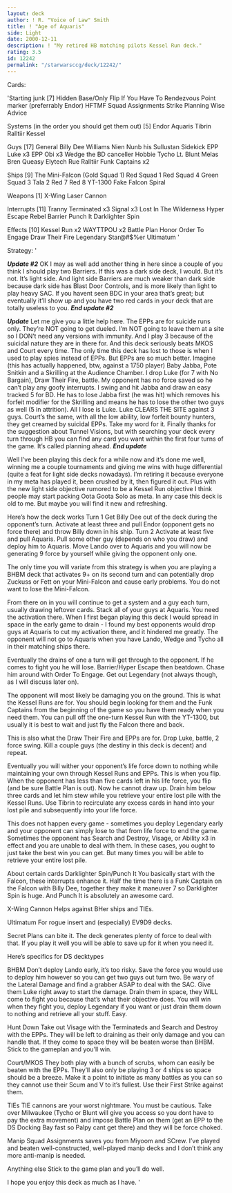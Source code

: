 ```yaml
---
layout: deck
author: ! R. "Voice of Law" Smith
title: ! "Age of Aquaris"
side: Light
date: 2000-12-11
description: ! "My retired HB matching pilots Kessel Run deck."
rating: 3.5
id: 12242
permalink: "/starwarsccg/deck/12242/"
---
```

Cards: 

'Starting junk [7]
Hidden Base/Only Flip If You Have To
Rendezvous Point
marker (preferrably Endor)
HFTMF
Squad Assignments
Strike Planning
Wise Advice

Systems (in the order you should get them out) [5]
Endor
Aquaris
Tibrin
Ralltiir
Kessel

Guys [17]
General Billy Dee Williams
Nien Nunb his Sullustan Sidekick
EPP Luke x3
EPP Obi x3
Wedge the BD canceller
Hobbie
Tycho
Lt. Blunt
Melas
Bren Queasy
Elytech Rue
Ralltiir Funk Captains x2

Ships [9]
The Mini-Falcon (Gold Squad 1)
Red Squad 1
Red Squad 4
Green Squad 3
Tala 2
Red 7
Red 8
YT-1300 Fake Falcon
Spiral

Weapons [1]
X-Wing Laser Cannon

Interrupts [11]
Tranny Terminated x3
Signal x3
Lost In The Wilderness
Hyper Escape
Rebel Barrier
Punch It
Darklighter Spin

Effects [10]
Kessel Run x2
WAYTTPOU x2
Battle Plan
Honor
Order To Engage
Draw Their Fire
Legendary Star@#$%er
Ultimatum '

Strategy: '

*****Update #2*****
OK I may as well add another thing in here since a couple of you think I should play two Barriers. If this was a dark side deck, I would. But it’s not. It’s light side. And light side Barriers are much weaker than dark side because dark side has Blast Door Controls, and is more likely than light to play heavy SAC. If you havent seen BDC in your area that’s great; but eventually it’ll show up and you have two red cards in your deck that are totally useless to you.
***End update #2***


*****Update*****
Let me give you a little help here. The EPPs are for suicide runs only. They’re NOT going to get dueled. I’m NOT going to leave them at a site so I DON’t need any versions with immunity. And I play 3 because of the suicidal nature they are in there for. And this deck seriously beats MKOS and Court every time. The only time this deck has lost to those is when I used to play spies instead of EPPs. But EPPs are so much better.
Imagine (this has actually happened, btw, against a 1750 player) Baby Jabba, Pote Snitkin and a Skrilling at the Audience Chamber. I drop Luke (for 7 with No Bargain), Draw Their Fire, battle. My opponent has no force saved so he can’t play any goofy interrupts. I swing and hit Jabba and draw an easy tracked 5 for BD. He has to lose Jabba first (he was hit) which removes his forfeit modifier for the Skrilling and means he has to lose the other two guys as well (5 in attrition). All I lose is Luke. Luke CLEARS THE SITE against 3 guys. Court’s the same, with all the low ability, low forfeit bounty hunters, they get creamed by suicidal EPPs. Take my word for it.
Finally thanks for the suggestion about Tunnel Visions, but with searching your deck every turn through HB you can find any card you want within the first four turns of the game. It’s called planning ahead.
***End update***



Well I’ve been playing this deck for a while now and it’s done me well, winning me a couple tournaments and giving me wins with huge differential (quite a feat for light side decks nowadays). I’m retiring it because everyone in my meta has played it, been crushed by it, then figured it out. Plus with the new light side objective rumored to be a Kessel Run objective I think people may start packing Oota Goota Solo as meta. In any case this deck is old to me. But maybe you will find it new and refreshing.

Here’s how the deck works
Turn 1  Get Billy Dee out of the deck during the opponent’s turn. Activate at least three and pull Endor (opponent gets no force there) and throw Billy down in his ship.
Turn 2 Activate at least five and pull Aquaris. Pull some other guy (depends on who you draw) and deploy him to Aquaris. Move Lando over to Aquaris and you will now be generating 9 force by yourself while giving the opponent only one.

The only time you will variate from this strategy is when you are playing a BHBM deck that activates 9+ on its second turn and can potentially drop Zuckuss or Fett on your Mini-Falcon and cause early problems. You do not want to lose the Mini-Falcon.

From there on in you will continue to get a system and a guy each turn, usually drawing leftover cards. Stack all of your guys at Aquaris. You need the activation there. When I first began playing this deck I would spread in space in the early game to drain - I found my best opponents would drop guys at Aquaris to cut my activation there, and it hindered me greatly. The opponent will not go to Aquaris when you have Lando, Wedge and Tycho all in their matching ships there.

Eventually the drains of one a turn will get through to the opponent. If he comes to fight you he will lose. Barrier/Hyper Escape then beatdown. Chase him around with Order To Engage. Get out Legendary (not always though, as I will discuss later on).

The opponent will most likely be damaging you on the ground. This is what the Kessel Runs are for. You should begin looking for them and the Funk Captains from the beginning of the game so you have them ready when you need them. You can pull off the one-turn Kessel Run with the YT-1300, but usually it is best to wait and just fly the Falcon there and back.

This is also what the Draw Their Fire and EPPs are for. Drop Luke, battle, 2 force swing. Kill a couple guys (the destiny in this deck is decent) and repeat.

Eventually you will wither your opponent’s life force down to nothing while maintaining your own through Kessel Runs and EPPs. This is when you flip. When the opponent has less than five cards left in his life force, you flip (and be sure Battle Plan is out). Now he cannot draw up. Drain him below three cards and let him stew while you retrieve your entire lost pile with the Kessel Runs. Use Tibrin to recirculate any excess cards in hand into your lost pile and subsequently into your life force.

This does not happen every game - sometimes you deploy Legendary early and your opponent can simply lose to that from life force to end the game. Sometimes the opponent has Search and Destroy, Visage, or Ability x3 in effect and you are unable to deal with them. In these cases, you ought to just take the best win you can get. But many times you will be able to retrieve your entire lost pile.

About certain cards
Darklighter Spin/Punch It
You basically start with the Falcon, these interrupts enhance it. Half the time there is a Funk Captain on the Falcon with Billy Dee, together they make it maneuver 7 so Darklighter Spin is huge. And Punch It is absolutely an awesome card.

X-Wing Cannon
Helps against BHer ships and TIEs.

Ultimatum
For rogue insert and (especially) EV9D9 decks.

Secret Plans can bite it. The deck generates plenty of force to deal with that. If you play it well you will be able to save up for it when you need it.

Here’s specifics for DS decktypes

BHBM
Don’t deploy Lando early, it’s too risky. Save the force you would use to deploy him however so you can get two guys out turn two. Be wary of the Lateral Damage and find a grabber ASAP to deal with the SAC. Give them Luke right away to start the damage. Drain them in space, they WILL come to fight you because that’s what their objective does. You will win when they fight you, deploy Legendary if you want or just drain them down to nothing and retrieve all your stuff. Easy.

Hunt Down
Take out Visage with the Terminateds and Search and Destroy with the EPPs. They will be left to draining as their only damage and you can handle that. If they come to space they will be beaten worse than BHBM. Stick to the gameplan and you’ll win.

Court/MKOS
They both play with a bunch of scrubs, whom can easily be beaten with the EPPs. They’ll also only be playing 3 or 4 ships so space should be a breeze. Make it a point to initiate as many battles as you can so they cannot use their Scum and V to it’s fullest. Use their First Strike against them.

TIEs
TIE cannons are your worst nightmare. You must be cautious. Take over Milwaukee (Tycho or Blunt will give you access so you dont have to pay the extra movement) and impose Battle Plan on them (get an EPP to the DS Docking Bay fast so Palpy cant get there) and they will be force choked.

Manip
Squad Assignments saves you from Miyoom and SCrew. I’ve played and beaten well-constructed, well-played manip decks and I don’t think any more anti-manip is needed.

Anything else Stick to the game plan and you’ll do well.

I hope you enjoy this deck as much as I have.	'
